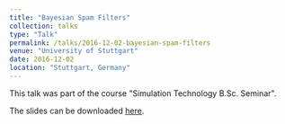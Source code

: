 ```yaml
---
title: "Bayesian Spam Filters"
collection: talks
type: "Talk"
permalink: /talks/2016-12-02-bayesian-spam-filters
venue: "University of Stuttgart"
date: 2016-12-02
location: "Stuttgart, Germany"
---
```


This talk was part of the course "Simulation Technology B.Sc. Seminar". 

The slides can be downloaded [here](https://daniel-fink-de.github.io/files/2016-12-02-bayesian-spam-filters.pdf).
